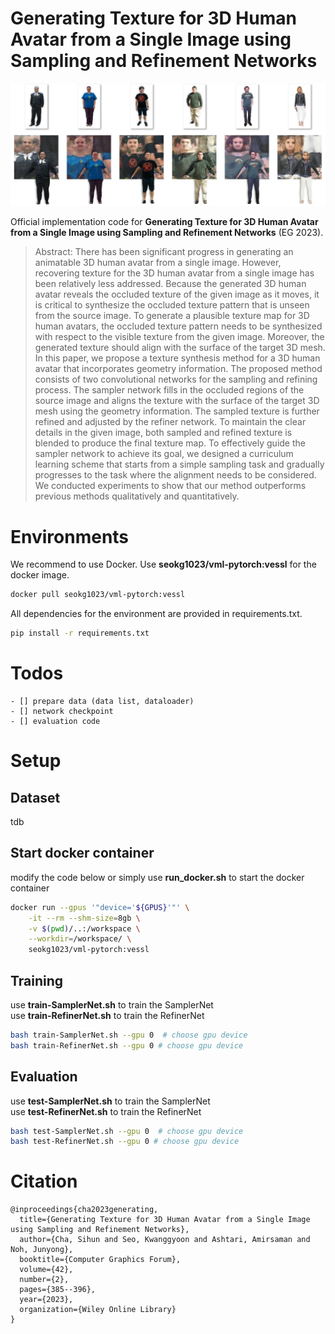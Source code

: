 # Generating Texture for 3D Human Avatar from a Single Image using Sampling and Refinement Networks
<!-- ![teaser](demo/representative_image.jpg?raw=true) -->
![teaser](demo/teaser3.jpg)
<!-- Official implementation code for **Sample&Refine: Generating 3D Human Texture from a Single Image using Sampling and Refinement Networks**. -->
Official implementation code for **Generating Texture for 3D Human Avatar from a Single Image using Sampling and Refinement Networks** (EG 2023).

> Abstract: There has been significant progress in generating an animatable 3D human avatar from a single image. However, recovering texture for the 3D human avatar from a single image has been relatively less addressed. Because the generated 3D human avatar reveals the occluded texture of the given image as it moves, it is critical to synthesize the occluded texture pattern that is unseen from the source image. To generate a plausible texture map for 3D human avatars, the occluded texture pattern needs to be synthesized with respect to the visible texture from the given image. Moreover, the generated texture should align with the surface of the target 3D mesh. In this paper, we propose a texture synthesis method for a 3D human avatar that incorporates geometry information. The proposed method consists of two convolutional networks for the sampling and refining process. The sampler network fills in the occluded regions of the source image and aligns the texture with the surface of the target 3D mesh using the geometry information. The sampled texture is further refined and adjusted by the refiner network. To maintain the clear details in the given image, both sampled and refined texture is blended to produce the final texture map. To effectively guide the sampler network to achieve its goal, we designed a curriculum learning scheme that starts from a simple sampling task and gradually progresses to the task where the alignment needs to be considered. We conducted experiments to show that our method outperforms previous methods qualitatively and quantitatively.

<!-- ![teaser](demo/big_figure.jpg) -->


# Environments
We recommend to use Docker. Use **seokg1023/vml-pytorch:vessl** for the docker image. 

```bash
docker pull seokg1023/vml-pytorch:vessl
```

All dependencies for the environment are provided in requirements.txt.
```bash
pip install -r requirements.txt
```

# Todos
```
- [] prepare data (data list, dataloader)
- [] network checkpoint
- [] evaluation code
```

# Setup

## Dataset
tdb




## Start docker container
modify the code below or simply use **run_docker.sh** to start the docker container
```bash
docker run --gpus '"device='${GPUS}'"' \
    -it --rm --shm-size=8gb \
    -v $(pwd)/..:/workspace \
    --workdir=/workspace/ \
    seokg1023/vml-pytorch:vessl
```


## Training
use **train-SamplerNet.sh** to train the SamplerNet \
use **train-RefinerNet.sh** to train the RefinerNet 

```bash
bash train-SamplerNet.sh --gpu 0  # choose gpu device
bash train-RefinerNet.sh --gpu 0 # choose gpu device
```


## Evaluation
use **test-SamplerNet.sh** to train the SamplerNet \
use **test-RefinerNet.sh** to train the RefinerNet
```bash
bash test-SamplerNet.sh --gpu 0  # choose gpu device
bash test-RefinerNet.sh --gpu 0 # choose gpu device
```


# Citation
```
@inproceedings{cha2023generating,
  title={Generating Texture for 3D Human Avatar from a Single Image using Sampling and Refinement Networks},
  author={Cha, Sihun and Seo, Kwanggyoon and Ashtari, Amirsaman and Noh, Junyong},
  booktitle={Computer Graphics Forum},
  volume={42},
  number={2},
  pages={385--396},
  year={2023},
  organization={Wiley Online Library}
}
```
